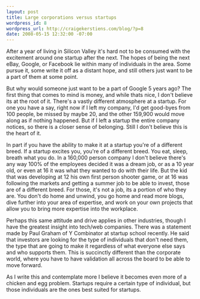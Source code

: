 ```yaml
--- 
layout: post
title: Large corporations versus startups
wordpress_id: 8
wordpress_url: http://craigekerstiens.com/blog/?p=8
date: 2008-05-15 12:32:00 -07:00
---
```

After a year of living in Silicon Valley it's hard not to be consumed with the excitement around one startup after the next. The hopes of being the next eBay, Google, or Facebook lie within many of individuals in the area. Some pursue it, some write it off as a distant hope, and still others just want to be a part of them at some point.

But why would someone just want to be a part of Google 5 years ago? The first thing that comes to mind is money, and while thats nice, I don't believe its at the root of it. There's a vastly different atmosphere at a startup. For one you have a say, right now if I left my company, I'd get good-byes from 100 people, be missed by maybe 20, and the other 159,900 would move along as if nothing happened. But if I left a startup the entire company notices, so there is a closer sense of belonging. Still I don't believe this is the heart of it.

In part if you have the ability to make it at a startup you're of a different breed. If a startup excites you, you're of a different breed. You eat, sleep, breath what you do. In a 160,000 person company I don't believe there's any way 100% of the employees decided it was a dream job, or as a 10 year old, or even at 16 it was what they wanted to do with their life. But the kid that was developing at 12 his own first person shooter game, or at 16 was following the markets and getting a summer job to be able to invest, those are of a different breed. For those, it's not a job, its a portion of who they are. You don't do home and unwind, you go home and read more blogs, dive further into your area of expertise, and work on your own projects that allow you to bring more expertise into the workplace.

Perhaps this same attitude and drive applies in other industries, though I have the greatest insight into tech/web companies. There was a statement made by Paul Graham of Y Combinator at startup school recently. He said that investors are looking for the type of individuals that don't need them, the type that are going to make it regardless of what everyone else says and who supports them. This is succinctly different than the corporate world, where you have to have validation all across the board to be able to move forward.

As I write this and contemplate more I believe it becomes even more of a chicken and egg problem. Startups require a certain type of individual, but those individuals are the ones best suited for startups.
